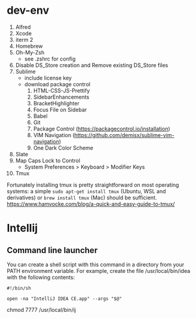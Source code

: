 # dev-env

1. Alfred
2. Xcode
3. iterm 2
4. Homebrew
5. Oh-My-Zsh
    - see .zshrc for config
6. Disable DS_Store creation and Remove existing DS_Store files
7. Sublime
    - include license key
    - download package control
        1. HTML-CSS-JS-Prettify
        2. SidebarEnhancements
        3. BracketHighlighter
        4. Focus File on Sidebar
        5. Babel
        6. Git
        7. Package Control (https://packagecontrol.io/installation)
        8. VIM Navigation (https://github.com/demisx/sublime-vim-navigation)
        9. One Dark Color Scheme
8. Slate
9. Map Caps Lock to Control
    - System Preferences > Keyboard > Modifier Keys
10. Tmux

Fortunately installing tmux is pretty straightforward on most operating systems: a simple `sudo apt-get install tmux` (Ubuntu, WSL and derivatives) or `brew install tmux` (Mac) should be sufficient.
https://www.hamvocke.com/blog/a-quick-and-easy-guide-to-tmux/ 
    
  
# Intellij
## Command line launcher

You can create a shell script with this command in a directory from your PATH environment variable. For example, create the file /usr/local/bin/idea with the following contents:

```
#!/bin/sh

open -na "IntelliJ IDEA CE.app" --args "$@"
```

chmod 7777 /usr/local/bin/ij
